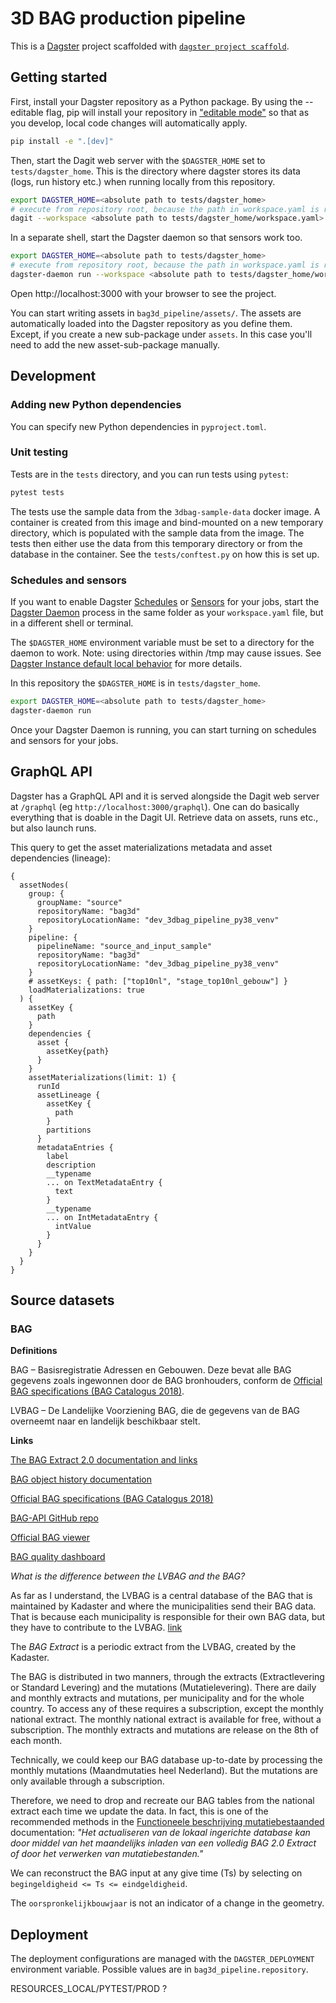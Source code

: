 # 3D BAG production pipeline

This is a [Dagster](https://dagster.io/) project scaffolded with [`dagster project scaffold`](https://docs.dagster.io/getting-started/create-new-project).

## Getting started

First, install your Dagster repository as a Python package. By using the --editable flag, pip will install your repository in ["editable mode"](https://pip.pypa.io/en/latest/topics/local-project-installs/#editable-installs) so that as you develop, local code changes will automatically apply.

```bash
pip install -e ".[dev]"
```

Then, start the Dagit web server with the `$DAGSTER_HOME` set to `tests/dagster_home`.
This is the directory where dagster stores its data (logs, run history etc.) when running locally from this repository.

```bash
export DAGSTER_HOME=<absolute path to tests/dagster_home>
# execute from repository root, because the path in workspace.yaml is relative to it
dagit --workspace <absolute path to tests/dagster_home/workspace.yaml>
```

In a separate shell, start the Dagster daemon so that sensors work too.

```bash
export DAGSTER_HOME=<absolute path to tests/dagster_home>
# execute from repository root, because the path in workspace.yaml is relative to it
dagster-daemon run --workspace <absolute path to tests/dagster_home/workspace.yaml>
```

Open http://localhost:3000 with your browser to see the project.

You can start writing assets in `bag3d_pipeline/assets/`. The assets are automatically loaded into the Dagster repository as you define them.
Except, if you create a new sub-package under `assets`.
In this case you'll need to add the new asset-sub-package manually.

## Development


### Adding new Python dependencies

You can specify new Python dependencies in `pyproject.toml`.

### Unit testing

Tests are in the `tests` directory, and you can run tests using `pytest`:

```bash
pytest tests
```

The tests use the sample data from the `3dbag-sample-data` docker image.
A container is created from this image and bind-mounted on a new temporary directory, which is populated with the sample data from the image.
The tests then either use the data from this temporary directory or from the database in the container.
See the `tests/conftest.py` on how this is set up.

### Schedules and sensors

If you want to enable Dagster [Schedules](https://docs.dagster.io/concepts/partitions-schedules-sensors/schedules) or [Sensors](https://docs.dagster.io/concepts/partitions-schedules-sensors/sensors) for your jobs, start the [Dagster Daemon](https://docs.dagster.io/deployment/dagster-daemon) process in the same folder as your `workspace.yaml` file, but in a different shell or terminal.

The `$DAGSTER_HOME` environment variable must be set to a directory for the daemon to work. Note: using directories within /tmp may cause issues. See [Dagster Instance default local behavior](https://docs.dagster.io/deployment/dagster-instance#default-local-behavior) for more details.

In this repository the `$DAGSTER_HOME` is in `tests/dagster_home`.

```bash
export DAGSTER_HOME=<absolute path to tests/dagster_home>
dagster-daemon run
```

Once your Dagster Daemon is running, you can start turning on schedules and sensors for your jobs.

## GraphQL API

Dagster has a GraphQL API and it is served alongside the Dagit web server at `/graphql` (eg `http://localhost:3000/graphql`).
One can do basically everything that is doable in the Dagit UI.
Retrieve data on assets, runs etc., but also launch runs.

This query to get the asset materializations metadata and asset dependencies (lineage):

```
{
  assetNodes(
    group: {
      groupName: "source"
      repositoryName: "bag3d"
      repositoryLocationName: "dev_3dbag_pipeline_py38_venv"
    }
    pipeline: {
      pipelineName: "source_and_input_sample"
      repositoryName: "bag3d"
      repositoryLocationName: "dev_3dbag_pipeline_py38_venv"
    }
    # assetKeys: { path: ["top10nl", "stage_top10nl_gebouw"] }
    loadMaterializations: true
  ) {
    assetKey {
      path
    }
    dependencies {
      asset {
        assetKey{path}
      }
    }
    assetMaterializations(limit: 1) {
      runId
      assetLineage {
        assetKey {
          path
        }
        partitions
      }
      metadataEntries {
        label
        description
        __typename
        ... on TextMetadataEntry {
          text
        }
        __typename
        ... on IntMetadataEntry {
          intValue
        }
      }
    }
  }
}
```

## Source datasets

### BAG

**Definitions**

BAG – Basisregistratie Adressen en Gebouwen. Deze bevat alle BAG gegevens zoals ingewonnen door de BAG bronhouders, conform de [Official BAG specifications (BAG Catalogus 2018)](https://www.geobasisregistraties.nl/documenten/publicatie/2018/03/12/catalogus-2018).

LVBAG – De Landelijke Voorziening BAG, die de gegevens van de BAG overneemt naar en landelijk beschikbaar stelt.

**Links**

[The BAG Extract 2.0 documentation and links](https://www.kadaster.nl/zakelijk/producten/adressen-en-gebouwen/bag-2.0-extract)

[BAG object history documentation](https://www.kadaster.nl/-/specificatie-bag-historiemodel)

[Official BAG specifications (BAG Catalogus 2018)](https://www.geobasisregistraties.nl/documenten/publicatie/2018/03/12/catalogus-2018)

[BAG-API GitHub repo](https://github.com/lvbag/BAG-API)

[Official BAG viewer](https://bagviewer.kadaster.nl/lvbag/bag-viewer/)

[BAG quality dashboard](https://www.kadaster.nl/zakelijk/registraties/basisregistraties/bag/bag-voor-afnemers/bag-kwaliteitsdashboard-voor-afnemers)

*What is the difference between the LVBAG and the BAG?*

As far as I understand, the LVBAG is a central database of the BAG that is maintained by Kadaster and where the municipalities send their BAG data.
That is because each municipality is responsible for their own BAG data, but they have to contribute to the LVBAG. [link](https://www.kadaster.nl/zakelijk/registraties/basisregistraties/bag)

The *BAG Extract* is a periodic extract from the LVBAG, created by the Kadaster.

The BAG is distributed in two manners, through the extracts (Extractlevering or Standard Levering) and the mutations (Mutatielevering).
There are daily and monthly extracts and mutations, per municipality and for the whole country.
To access any of these requires a subscription, except the monthly national extract.
The monthly national extract is available for free, without a subscription.
The monthly extracts and mutations are release on the 8th of each month.

Technically, we could keep our BAG database up-to-date by processing the monthly mutations (Maandmutaties heel Nederland).
But the mutations are only available through a subscription.

Therefore, we need to drop and recreate our BAG tables from the national extract each time we update the data.
In fact, this is one of the recommended methods in the [Functioneele beschrijving mutatiebestaanded](https://www.kadaster.nl/-/functionele-beschrijving-mutatiebestanden) documentation: *"Het actualiseren van de lokaal ingerichte database kan door middel van het maandelijks inladen van een volledig BAG 2.0 Extract of door het verwerken van mutatiebestanden."*

We can reconstruct the BAG input at any give time (Ts) by selecting on `begingeldigheid <= Ts <= eindgeldigheid`.

The `oorspronkelijkbouwjaar` is not an indicator of a change in the geometry.

## Deployment

The deployment configurations are managed with the `DAGSTER_DEPLOYMENT` environment variable.
Possible values are in `bag3d_pipeline.repository`.

RESOURCES_LOCAL/PYTEST/PROD ?